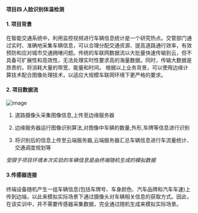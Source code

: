 **项目四 人脸识别体温检测**

#### 1. 项目背景

​		在智能交通系统中，利用监控视频进行车辆信息统计是一个研究热点。交管部门通过实时、准确地采集车辆信息，可以合理分配交通资源、提高道路通行效率，有效预防和应对城市交通拥堵问题。传统的车联网数据流以大批量快速传输到云，但不具备可扩展性和高效性，无法处理实时性要求高的海量数据。同时，传输大数据是昂贵的，将消耗大量的带宽、能量和时间。 根据以上业务背景，可以使用边缘计算技术配合图像处理技术，以适应大规模车联网环境下更严格的要求。

#### 2. 项目数据流
![image](https://github.com/studyForCode/edgeComputer/assets/135931802/a1817a39-b24f-4447-908e-94695bfcc674)

1. 道路摄像头采集图像信息,上传至边缘服务器 

2. 边缘服务器运行图像识别算法,对图像中车辆的数量,外形,车牌等信息进行识别

3.  将识别后的信息上传至云端服务器,云端服务器汇总车辆信息进行车流量统计、交通调度规划等

   *受限于项目环境本次实验的车辆信息是由终端随机生成的模拟数据*

#### 3.传感器连接

​		终端设备随机产生一组车辆信息(包括车牌号、车身颜色、汽车品牌和汽车车速)上传到边端，以此来模拟实际场景下通过摄像头对车辆相关信息的获取方式。因此，在该实训中，并不需要传感器采集数据，完全通过随机生成来模拟实际场景。

